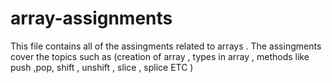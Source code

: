 # array-assignments
This file contains all of the assingments related to arrays .
The assingments cover the topics such as (creation of array , types in array , methods like push ,pop, shift , unshift , slice , splice ETC )
